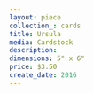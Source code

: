 ```yaml
---
layout: piece
collection_: cards
title: Ursula
media: Cardstock
description:
dimensions: 5" x 6"
price: $3.50
create_date: 2016
---
```

